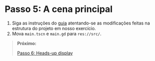 # Passo 5: A cena principal

1. Siga as instruções do [guia](https://docs.godotengine.org/en/stable/getting_started/first_2d_game/05.the_main_game_scene.html) atentando-se as modificações feitas na estrutura do projeto em nosso exercício.
2. Mova `main.tscn` e `main.gd` para `res://src/`.

> **Próximo:**
> 
> [Passo 6: Heads-up display](../6/README.md)
